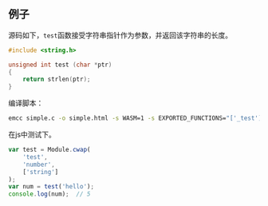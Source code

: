 ## 例子

源码如下，`test`函数接受字符串指针作为参数，并返回该字符串的长度。

```c
#include <string.h>

unsigned int test (char *ptr)
{
    return strlen(ptr);
}
```
 
编译脚本：

```bash
emcc simple.c -o simple.html -s WASM=1 -s EXPORTED_FUNCTIONS="['_test']"
```

在js中测试下。

```javascript
var test = Module.cwap(
    'test', 
    'number',
    ['string']
);
var num = test('hello');
console.log(num);  // 5
```
